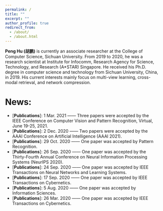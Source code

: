 ```yaml
---
permalink: /
title: ""
excerpt: ""
author_profile: true
redirect_from: 
  - /about/
  - /about.html
---
```


**Peng Hu (胡鹏)** is currently an associate researcher at the College of Computer Science, Sichuan University. From 2019 to 2020, he was a research scientist at Institute for Infocomm, Research Agency for Science, Technology, and Research (A*STAR) Singapore. He received his Ph.D. degree in computer science and technology from Sichuan University, China, in 2019. His current interests mainly focus on multi-view learning, cross-modal retrieval, and network compression.

News:
======
- \[**Publications**\]: 1 Mar. 2021 —— Three papers were accepted by the IEEE Conference on Computer Vision and Pattern Recognition, Virtual, June 19-25, 2021.
- \[**Publications**\]: 2 Dec. 2020 —— Two papers were accepted by the AAAI Conference on Artificial Intelligence (AAAI 2021).
- \[**Publications**\]: 29 Oct. 2020 —— One paper was accepted by Pattern Recognition.
- \[**Publications**\]: 26 Sep. 2020 —— One paper was accepted by the Thirty-Fourth Annual Conference on Neural Information Processing Systems (NeurIPS 2020).
- \[**Publications**\]: 24 Sep. 2020 —— One paper was accepted by IEEE Transactions on Neural Networks and Learning Systems.
- \[**Publications**\]: 17 Sep. 2020 —— One paper was accepted by IEEE Transactions on Cybernetics.
- \[**Publications**\]: 5 Aug. 2020 —— One paper was accepted by Information Sciences.
- \[**Publications**\]: 26 Mar. 2020 —— One paper was accepted by IEEE Transactions on Cybernetics.

